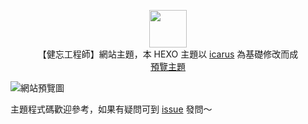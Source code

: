 <p align="center">
<img height="60" src="https://forgetfulengineer.github.io/img/logo.svg">
<br> 【健忘工程師】網站主題，本 HEXO 主題以 <a href="https://github.com/ppoffice/hexo-theme-icarus">icarus</a> 為基礎修改而成
<br>
<a href="https://forgetfulengineer.github.io">預覽主題</a>
<br>
</p>

![網站預覽圖](https://res.cloudinary.com/forgetfulengineer/image/upload/v1716717445/github_preview/uc2rnf.png "網站預覽圖")

主題程式碼歡迎參考，如果有疑問可到 <a href="https://github.com/forgetfulengineer/hexo-theme-icarus/issues">issue</a> 發問～